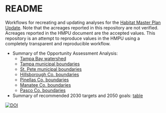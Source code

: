 # README 

Workflows for recreating and updating analyses for the [Habitat Master Plan Update](https://drive.google.com/file/d/1Hp0l_qtbxp1JxKJoGatdyuANSzQrpL0I/view?usp=drivesdk).  Note that the acreages reported in this repository are not verified.  Acreages reported in the HMPU document are the accepted values.  This repository is an attempt to reproduce values in the HMPU using a completely transparent and reproducible workflow. 

* Summary of the Opportunity Assessment Analysis: 
     * [Tampa Bay watershed](https://tbep-tech.github.io/hmpu-workflow/docs/current_table.html)
     * [Tampa municipal boundaries](https://tbep-tech.github.io/hmpu-workflow/docs/current_table_tampa.html)
     * [St. Pete municipal boundaries](https://tbep-tech.github.io/hmpu-workflow/docs/current_table_stpet.html)
     * [Hillsborough Co. boundaries](https://tbep-tech.github.io/hmpu-workflow/docs/current_table_hilco.html)
     * [Pinellas Co. boundaries](https://tbep-tech.github.io/hmpu-workflow/docs/current_table_pinco.html)
     * [Manatee Co. boundaries](https://tbep-tech.github.io/hmpu-workflow/docs/current_table_manco.html)
     * [Pasco Co. boundaries](https://tbep-tech.github.io/hmpu-workflow/docs/current_table_pasco.html)
* Summary of recommended 2030 targets and 2050 goals: [table](https://tbep-tech.github.io/hmpu-workflow/docs/target_table)

[![DOI](https://zenodo.org/badge/226996253.svg)](https://zenodo.org/badge/latestdoi/226996253)